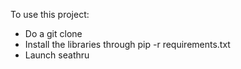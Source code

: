 To use this project:

- Do a git clone
- Install the libraries through pip -r requirements.txt
- Launch seathru 

